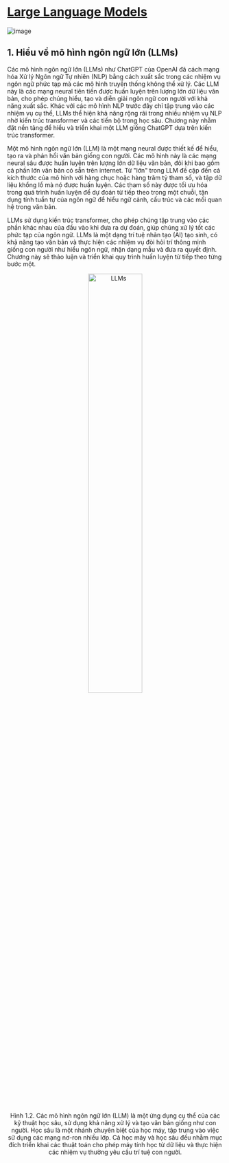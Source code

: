 # [Large Language Models](https://www.manning.com/books/build-a-large-language-model-from-scratch)
![image](https://github.com/trunghachi/DLLearning/assets/45091486/269260be-6e47-48c9-a8f7-0bd1a55aa083)


## 1. Hiểu về mô hình ngôn ngữ lớn (LLMs)
Các mô hình ngôn ngữ lớn (LLMs) như ChatGPT của OpenAI đã cách mạng hóa Xử lý Ngôn ngữ Tự nhiên (NLP) bằng cách xuất sắc trong các nhiệm vụ ngôn ngữ phức tạp mà các mô hình truyền thống không thể xử lý. Các LLM này là các mạng neural tiên tiến được huấn luyện trên lượng lớn dữ liệu văn bản, cho phép chúng hiểu, tạo và diễn giải ngôn ngữ con người với khả năng xuất sắc. Khác với các mô hình NLP trước đây chỉ tập trung vào các nhiệm vụ cụ thể, LLMs thể hiện khả năng rộng rãi trong nhiều nhiệm vụ NLP nhờ kiến trúc transformer và các tiến bộ trong học sâu. Chương này nhằm đặt nền tảng để hiểu và triển khai một LLM giống ChatGPT dựa trên kiến trúc transformer.

Một mô hình ngôn ngữ lớn (LLM) là một mạng neural được thiết kế để hiểu, tạo ra và phản hồi văn bản giống con người. Các mô hình này là các mạng neural sâu được huấn luyện trên lượng lớn dữ liệu văn bản, đôi khi bao gồm cả phần lớn văn bản có sẵn trên internet. Từ "lớn" trong LLM đề cập đến cả kích thước của mô hình với hàng chục hoặc hàng trăm tỷ tham số, và tập dữ liệu khổng lồ mà nó được huấn luyện. Các tham số này được tối ưu hóa trong quá trình huấn luyện để dự đoán từ tiếp theo trong một chuỗi, tận dụng tính tuần tự của ngôn ngữ để hiểu ngữ cảnh, cấu trúc và các mối quan hệ trong văn bản.

LLMs sử dụng kiến trúc transformer, cho phép chúng tập trung vào các phần khác nhau của đầu vào khi đưa ra dự đoán, giúp chúng xử lý tốt các phức tạp của ngôn ngữ. LLMs là một dạng trí tuệ nhân tạo (AI) tạo sinh, có khả năng tạo văn bản và thực hiện các nhiệm vụ đòi hỏi trí thông minh giống con người như hiểu ngôn ngữ, nhận dạng mẫu và đưa ra quyết định. Chương này sẽ thảo luận và triển khai quy trình huấn luyện từ tiếp theo từng bước một.

<div style="text-align:center;">
    <img src="https://media.licdn.com/dms/image/D4E10AQF_Xuqi7XOKVA/image-shrink_800/0/1713776419761?e=1719554400&v=beta&t=d6oC7_APCBlssJi8pZJNFWDdNr_26TE2M6veclgS78A" alt="LLMs" style="width:50%; height:50%;">
    <figcaption>Hình 1.2. Các mô hình ngôn ngữ lớn (LLM) là một ứng dụng cụ thể của các kỹ thuật học sâu, sử dụng khả năng xử lý và tạo văn bản giống như con người. Học sâu là một nhánh chuyên biệt của học máy, tập trung vào việc sử dụng các mạng nơ-ron nhiều lớp. Cả học máy và học sâu đều nhằm mục đích triển khai các thuật toán cho phép máy tính học từ dữ liệu và thực hiện các nhiệm vụ thường yêu cầu trí tuệ con người.</figcaption>
</div>

